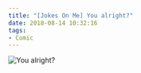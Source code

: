 ```yaml
---
title: "[Jokes On Me] You alright?"
date: 2018-08-14 10:32:16
tags:
- Comic
---
```

![You alright?](/images/comic/you-alright.png)